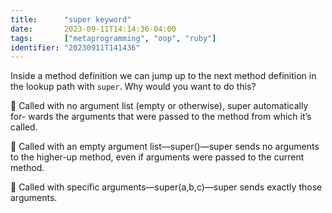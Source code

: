 ```yaml
---
title:      "super keyword"
date:       2023-09-11T14:14:36-04:00
tags:       ["metaprogramming", "oop", "ruby"]
identifier: "20230911T141436"
---
```


Inside a method definition we can jump up to the next method definition in
the lookup path with `super`. Why would you want to do this?

 Called with no argument list (empty or otherwise), super automatically for-
wards the arguments that were passed to the method from which it’s called.

 Called with an empty argument list—super()—super sends no arguments to
the higher-up method, even if arguments were passed to the current method.

 Called with specific arguments—super(a,b,c)—super sends exactly those
arguments.
